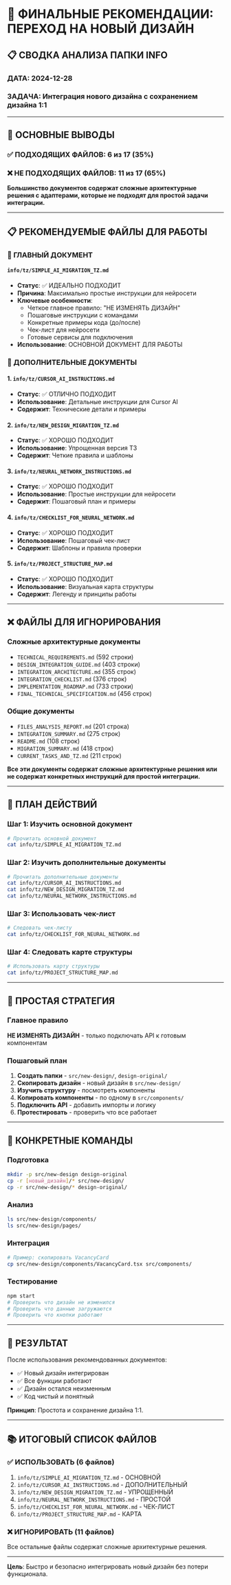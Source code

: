 # 🎯 ФИНАЛЬНЫЕ РЕКОМЕНДАЦИИ: ПЕРЕХОД НА НОВЫЙ ДИЗАЙН

## 📋 СВОДКА АНАЛИЗА ПАПКИ INFO

### ДАТА: 2024-12-28

### ЗАДАЧА: Интеграция нового дизайна с сохранением дизайна 1:1

---

## 🎯 ОСНОВНЫЕ ВЫВОДЫ

### ✅ ПОДХОДЯЩИХ ФАЙЛОВ: 6 из 17 (35%)

### ❌ НЕ ПОДХОДЯЩИХ ФАЙЛОВ: 11 из 17 (65%)

**Большинство документов содержат сложные архитектурные решения с адаптерами, которые не подходят для простой задачи интеграции.**

---

## 📋 РЕКОМЕНДУЕМЫЕ ФАЙЛЫ ДЛЯ РАБОТЫ

### 🥇 ГЛАВНЫЙ ДОКУМЕНТ

#### `info/tz/SIMPLE_AI_MIGRATION_TZ.md`

- **Статус**: ✅ ИДЕАЛЬНО ПОДХОДИТ
- **Причина**: Максимально простые инструкции для нейросети
- **Ключевые особенности**:
  - Четкое главное правило: "НЕ ИЗМЕНЯТЬ ДИЗАЙН"
  - Пошаговые инструкции с командами
  - Конкретные примеры кода (до/после)
  - Чек-лист для нейросети
  - Готовые сервисы для подключения
- **Использование**: ОСНОВНОЙ ДОКУМЕНТ ДЛЯ РАБОТЫ

### 🥈 ДОПОЛНИТЕЛЬНЫЕ ДОКУМЕНТЫ

#### 1. `info/tz/CURSOR_AI_INSTRUCTIONS.md`

- **Статус**: ✅ ОТЛИЧНО ПОДХОДИТ
- **Использование**: Детальные инструкции для Cursor AI
- **Содержит**: Технические детали и примеры

#### 2. `info/tz/NEW_DESIGN_MIGRATION_TZ.md`

- **Статус**: ✅ ХОРОШО ПОДХОДИТ
- **Использование**: Упрощенная версия ТЗ
- **Содержит**: Четкие правила и шаблоны

#### 3. `info/tz/NEURAL_NETWORK_INSTRUCTIONS.md`

- **Статус**: ✅ ХОРОШО ПОДХОДИТ
- **Использование**: Простые инструкции для нейросети
- **Содержит**: Пошаговый план и примеры

#### 4. `info/tz/CHECKLIST_FOR_NEURAL_NETWORK.md`

- **Статус**: ✅ ХОРОШО ПОДХОДИТ
- **Использование**: Пошаговый чек-лист
- **Содержит**: Шаблоны и правила проверки

#### 5. `info/tz/PROJECT_STRUCTURE_MAP.md`

- **Статус**: ✅ ХОРОШО ПОДХОДИТ
- **Использование**: Визуальная карта структуры
- **Содержит**: Легенду и принципы работы

---

## ❌ ФАЙЛЫ ДЛЯ ИГНОРИРОВАНИЯ

### Сложные архитектурные документы

- `TECHNICAL_REQUIREMENTS.md` (592 строки)
- `DESIGN_INTEGRATION_GUIDE.md` (403 строки)
- `INTEGRATION_ARCHITECTURE.md` (355 строк)
- `INTEGRATION_CHECKLIST.md` (376 строк)
- `IMPLEMENTATION_ROADMAP.md` (733 строки)
- `FINAL_TECHNICAL_SPECIFICATION.md` (456 строк)

### Общие документы

- `FILES_ANALYSIS_REPORT.md` (201 строка)
- `INTEGRATION_SUMMARY.md` (275 строк)
- `README.md` (108 строк)
- `MIGRATION_SUMMARY.md` (418 строк)
- `CURRENT_TASKS_AND_TZ.md` (211 строк)

**Все эти документы содержат сложные архитектурные решения или не содержат конкретных инструкций для простой интеграции.**

---

## 🎯 ПЛАН ДЕЙСТВИЙ

### Шаг 1: Изучить основной документ

```bash
# Прочитать основной документ
cat info/tz/SIMPLE_AI_MIGRATION_TZ.md
```

### Шаг 2: Изучить дополнительные документы

```bash
# Прочитать дополнительные документы
cat info/tz/CURSOR_AI_INSTRUCTIONS.md
cat info/tz/NEW_DESIGN_MIGRATION_TZ.md
cat info/tz/NEURAL_NETWORK_INSTRUCTIONS.md
```

### Шаг 3: Использовать чек-лист

```bash
# Следовать чек-листу
cat info/tz/CHECKLIST_FOR_NEURAL_NETWORK.md
```

### Шаг 4: Следовать карте структуры

```bash
# Использовать карту структуры
cat info/tz/PROJECT_STRUCTURE_MAP.md
```

---

## 🔧 ПРОСТАЯ СТРАТЕГИЯ

### Главное правило

**НЕ ИЗМЕНЯТЬ ДИЗАЙН** - только подключать API к готовым компонентам

### Пошаговый план

1. **Создать папки** - `src/new-design/`, `design-original/`
2. **Скопировать дизайн** - новый дизайн в `src/new-design/`
3. **Изучить структуру** - посмотреть компоненты
4. **Копировать компоненты** - по одному в `src/components/`
5. **Подключить API** - добавить импорты и логику
6. **Протестировать** - проверить что все работает

---

## 📝 КОНКРЕТНЫЕ КОМАНДЫ

### Подготовка

```bash
mkdir -p src/new-design design-original
cp -r [новый_дизайн]/* src/new-design/
cp -r src/new-design/* design-original/
```

### Анализ

```bash
ls src/new-design/components/
ls src/new-design/pages/
```

### Интеграция

```bash
# Пример: скопировать VacancyCard
cp src/new-design/components/VacancyCard.tsx src/components/
```

### Тестирование

```bash
npm start
# Проверить что дизайн не изменился
# Проверить что данные загружаются
# Проверить что кнопки работают
```

---

## 🎯 РЕЗУЛЬТАТ

После использования рекомендованных документов:

- ✅ Новый дизайн интегрирован
- ✅ Все функции работают
- ✅ Дизайн остался неизменным
- ✅ Код чистый и понятный

**Принцип**: Простота и сохранение дизайна 1:1.

---

## 📚 ИТОГОВЫЙ СПИСОК ФАЙЛОВ

### ✅ ИСПОЛЬЗОВАТЬ (6 файлов)

1. `info/tz/SIMPLE_AI_MIGRATION_TZ.md` - ОСНОВНОЙ
2. `info/tz/CURSOR_AI_INSTRUCTIONS.md` - ДОПОЛНИТЕЛЬНЫЙ
3. `info/tz/NEW_DESIGN_MIGRATION_TZ.md` - УПРОЩЕННЫЙ
4. `info/tz/NEURAL_NETWORK_INSTRUCTIONS.md` - ПРОСТОЙ
5. `info/tz/CHECKLIST_FOR_NEURAL_NETWORK.md` - ЧЕК-ЛИСТ
6. `info/tz/PROJECT_STRUCTURE_MAP.md` - КАРТА

### ❌ ИГНОРИРОВАТЬ (11 файлов)

Все остальные файлы содержат сложные архитектурные решения.

---

**Цель**: Быстро и безопасно интегрировать новый дизайн без потери функционала.
